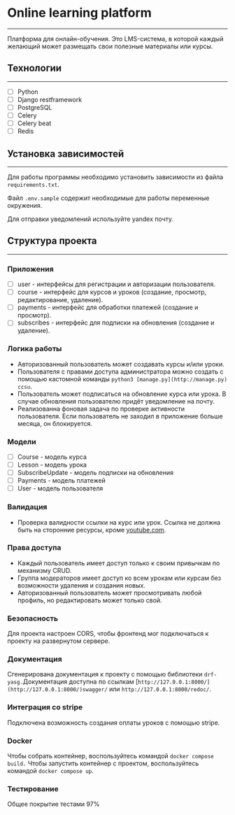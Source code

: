 # Online learning platform

---

Платформа для онлайн-обучения. Это LMS-система, в которой каждый желающий может размещать свои полезные материалы или курсы.

## Технологии

---

- [ ]  Python
- [ ]  Django restframework
- [ ]  PostgreSQL
- [ ]  Celery
- [ ]  Celery beat
- [ ]  Redis

## Установка зависимостей

---

Для работы программы необходимо установить зависимости из файла `requirements.txt`.

Файл `.env.sample` содержит необходимые для работы переменные окружения.

Для отправки уведомлений используйте yandex почту.

## Структура проекта

---

### Приложения

- [ ]  user - интерфейсы для регистрации и авторизации пользователя.
- [ ]  course - интерфейс для курсов и уроков (создание, просмотр, редактирование, удаление).
- [ ]  payments - интерфейс для обработки платежей (создание и просмотр).
- [ ]  subscribes - интерфейс для подписки на обновления (создание и удаление).

### Логика работы

- Авторизованный пользователь может создавать курсы и/или уроки.
- Пользователя с правами доступа администратора можно создать с помощью кастомной команды `python3 [manage.py](http://manage.py) ccsu`.
- Пользователь может подписаться на обновление курса или урока. В случае обновления пользователю придёт уведомление на почту.
- Реализованна фоновая задача по проверке активности пользователя. Если пользователь не заходил в приложение больше месяца, он блокируется.

### Модели

- [ ]  Course - модель курса
- [ ]  Lesson - модель урока
- [ ]  SubscribeUpdate - модель подписки на обновления
- [ ]  Payments - модель платежей
- [ ]  User - модель пользователя

### Валидация

- Проверка валидности ссылки на курс или урок. Ссылка не должна быть на сторонние ресурсы, кроме [youtube.com](http://youtube.com/).

### Права доступа

- Каждый пользователь имеет доступ только к своим привычкам по механизму CRUD.
- Группа модераторов имеет доступ ко всем урокам или курсам без возможности удаления и создания новых.
- Авторизованный пользователь может просмотривать любой профиль, но редактировать может только свой.

### Безопасность

Для проекта настроен CORS, чтобы фронтенд мог подключаться к проекту на развернутом сервере.

### Документация

Сгенерирована документация к проекту с помощью библиотеки `drf-yasg.`Документация доступна по ссылкам [`http://127.0.0.1:8000/](http://127.0.0.1:8000/)swagger/` или  `http://127.0.0.1:8000/redoc/`.

### Интеграция со stripe

Подключена возможность создания оплаты уроков с помощью stripe. 

### Docker

Чтобы собрать контейнер, воспользуйтесь командой `docker compose build.` Чтобы запустить контейнер с проектом, воспользуйтесь командой `docker compose up`.

### Тестирование

Общее покрытие тестами 97%